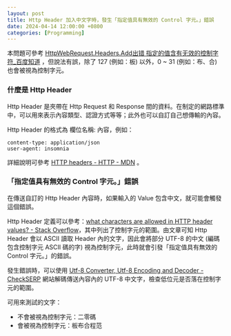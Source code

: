 ```yaml
---
layout: post
title: Http Header 加入中文字時，發生「指定值具有無效的 Control 字元。」錯誤
date: 2024-04-14 12:00:00 +0800
categories: [Programming]
---
```


本問題可參考 [HttpWebRequest.Headers.Add出错 指定的值含有无效的控制字符\_百度知道](https://zhidao.baidu.com/question/560913607.html "https://zhidao.baidu.com/question/560913607.html") ，但說法有誤，除了 127 (例如：板) 以外，0 ~ 31 (例如：布、合) 也會被視為控制字元。

### 什麼是 Http Header

Http Header 是夾帶在 Http Request 和 Response 間的資料。在制定的網路標準中，可以用來表示內容類型、認證方式等等；此外也可以自訂自己想傳輸的內容。

Http Header 的格式為 欄位名稱: 內容，例如：

```plaintext
content-type: application/json
user-agent: insomnia
```

詳細說明可參考 [HTTP headers - HTTP - MDN](https://developer.mozilla.org/en-US/docs/Web/HTTP/Headers ) 。

### 「指定值具有無效的 Control 字元。」錯誤

在傳送自訂的 Http Header 內容時，如果輸入的 Value 包含中文，就可能會觸發這個錯誤。

Http Header 定義可以參考：[what characters are allowed in HTTP header values? - Stack Overflow](https://stackoverflow.com/questions/47687379/what-characters-are-allowed-in-http-header-values)，其中列出了控制字元的範圍。由文章可知 Http Header 會以 ASCII 讀取 Header 內的文字，因此會將部分 UTF-8 的中文 (編碼包含控制字元 ASCII 碼的字) 視為控制字元，此時就會引發「指定值具有無效的 Control 字元。」的錯誤。

發生錯誤時，可以使用 [Utf-8 Converter, Utf-8 Encoding and Decoder - CheckSERP](https://checkserp.com/encode/utf8/) 網站解碼傳送內容內的 UTF-8 中文字，檢查低位元是否落在控制字元的範圍。

可用來測試的文字：

- 不會被視為控制字元：二零碼
- 會被視為控制字元：板布合程范